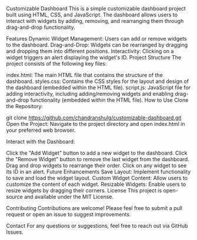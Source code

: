 Customizable Dashboard
This is a simple customizable dashboard project built using HTML, CSS, and JavaScript. The dashboard allows users to interact with widgets by adding, removing, and rearranging them through drag-and-drop functionality.

Features
Dynamic Widget Management: Users can add or remove widgets to the dashboard.
Drag-and-Drop: Widgets can be rearranged by dragging and dropping them into different positions.
Interactivity: Clicking on a widget triggers an alert displaying the widget's ID.
Project Structure
The project consists of the following key files:

index.html: The main HTML file that contains the structure of the dashboard.
styles.css: Contains the CSS styles for the layout and design of the dashboard (embedded within the HTML file).
script.js: JavaScript file for adding interactivity, including adding/removing widgets and enabling drag-and-drop functionality (embedded within the HTML file).
How to Use
Clone the Repository:

git clone https://github.com/chandranshulg/customizable-dashboard.git
Open the Project:
Navigate to the project directory and open index.html in your preferred web browser.

Interact with the Dashboard:

Click the "Add Widget" button to add a new widget to the dashboard.
Click the "Remove Widget" button to remove the last widget from the dashboard.
Drag and drop widgets to rearrange their order.
Click on any widget to see its ID in an alert.
Future Enhancements
Save Layout: Implement functionality to save and load the widget layout.
Custom Widget Content: Allow users to customize the content of each widget.
Resizable Widgets: Enable users to resize widgets by dragging their corners.
License
This project is open-source and available under the MIT License.

Contributing
Contributions are welcome! Please feel free to submit a pull request or open an issue to suggest improvements.

Contact
For any questions or suggestions, feel free to reach out via GitHub Issues.
